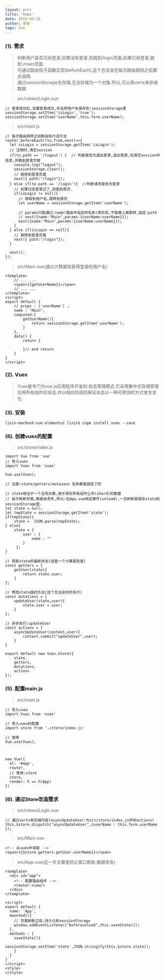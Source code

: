 ```yaml
---
layout: post
title: 'Vuex'
date: 2020-04-20
author: 李新
tags: Vue
---
```


### (1). 需求
> 判断用户是否已经登录,如果没有登录,则跳到/login页面,如果已经登录,跳到:/main页面.    
> 可通过路由钩子函数实现(beforeEach),这个方法会在每次路由跳转之前都会调用.    
> 通过sessionStorage去存储,无法存储为一个对象.所以,可以用vertx来存储数据.      


> src/views/Login.vue

```
// 登录成功后,设置登录成功,并且把用户名保存到:sessionStorage里
sessionStorage.setItem('isLogin','true');
sessionStorage.setItem('userName',this.form.userName);
```

> src/main.js

```
// 每次路由跳转之前都会执行该方法
router.beforeEach((to,from,next)=>{
  let isLogin = sessionStorage.getItem('isLogin');
  // 注销时,清空session
  if(to.path == '/logout') {  // 判断是否为退出登录,退出登录,则清空session中信息,并跳到登录页面
    console.log("logout");
    sessionStorage.clear();
    // 跳转到登录页面
    next({ path:"/login"});
  } else if(to.path == '/login'){  //判断请求是否为登录
    // 如果已经登录过了,则跳到首页.
    if(isLogin != null){
      // 获取到用户名,跳转到首页
      let userName = sessionStorage.getItem('userName');

      // params只能通过:name(路由中指定的名称)来实现,不能像上面那样,指定:path
      // next({name:"Main",params:{userName:userName}});
      next({name:"Main",params:{userName:userName}});
    }
  } else if(isLogin == null){
    // 跳转到登录页面
    next({ path:"/login"});
  }
  
  next();
});
```

> src/Main.vue(通过计算属性获得登录的用户名)

```
<template>
	// ... ...
	<span>{{getUserName}}</span>
	// ... ...
</template>
<script>
export default {
    // props : ['userName'] ,
    name : "Main",
    computed:{
        getUserName(){
            return sessionStorage.getItem('userName');
        }
    },
    data() {
        return {
            
        }// end return 
    }
}
</script>
```

### (2). Vuex
> Vuex是专门为vue.js应用程序开发的:状态管理模式.它采用集中式存储管理应用所有组件的状态.并以相应的规则保证状态以一种可预测的方式发生变化.

### (3). 安装
```
lixin-macbook:vue-elementui lixin$ cnpm install vuex --save
```

### (6). 创建vuex的配置
> src/store/index.js

```
import Vue from 'vue'
// 导入vuex
import Vuex from 'vuex'

Vue.use(Vuex);

// 注意:state/getters/mutaions 名称都是固定了的

// state相当于一个全局对象,用于保存所有组件公共(shard)的数据
// 由于刷新页面,数据会丢失,所以:在App.vue绑定事件(unload),一旦刷新就保存state到sessionStorage里.
let state = null;
let tmpState = sessionStorage.getItem('state');
if(tmpState){
    state =  JSON.parse(tmpState);
} else{
    state = {
        user : {
            name : ""
        }
     };
}

// 获取state的最新状态(这是一个计算属性值)
const getters = {
    getUser(state){
        return state.user;
    }
};

// 修改state值的方法(这个方法会同步执行)
const mutations = {
    updateUser(state,user){
        state.user = user;
    }
};

// 异步执行:updateUser
const actions = {
    asyncUpdateUser(context,user){
        context.commit("updateUser",user);
    }
}

export default new Vuex.Store({
    state,
    getters,
    mutations,
    actions
});
```

### (5). 配置main.js
> src/main.js

```
// 导入vuex
import Vuex from 'vuex'

// 导入vuex的配置
import store from './store/index.js'

// 使用
Vue.use(Vuex);



new Vue({
  el: '#app',
  router,
  // 使用:store
  store,
  render: h => h(App)
})

```
### (6). 通过Store改造需求

> src/views/Login.vue
> 
```
// 通过vertx来存储内容(asyncUpdateUser:为src/store/index.js中的actions)
this.$store.dispatch("asyncUpdateUser",{userName : this.form.userName });

```

> src/Main.vue

```
<!-- 从vuex中读取 -->
<span>{{$store.getters.getUser.userName}}</span>
```

> src/App.vue(这一步主要是防止窗口刷新,数据丢失)

```
<template>
  <div id="app">
    <!-- 配置路由组件 -->
    <router-view/>
  </div>
</template>

<script>
export default {
  name: 'App',
  mounted(){
	// 页面刷新之前,持久化到sessionStorage
    window.addEventListener("beforeunload",this.saveState());
  },
  methods : {
    saveState(){
      sessionStorage.setItem('state',JSON.stringify(this.$store.state));
    }
  }
}
</script>
<style>
</style>
```
